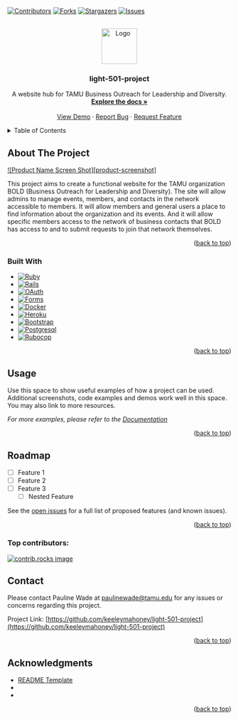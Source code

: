 <!-- Improved compatibility of back to top link: See: https://github.com/othneildrew/Best-README-Template/pull/73 -->
<a id="readme-top"></a>
<!--
*** Thanks for checking out the Best-README-Template. If you have a suggestion
*** that would make this better, please fork the repo and create a pull request
*** or simply open an issue with the tag "enhancement".
*** Don't forget to give the project a star!
*** Thanks again! Now go create something AMAZING! :D
-->



<!-- PROJECT SHIELDS -->
<!--
*** I'm using markdown "reference style" links for readability.
*** Reference links are enclosed in brackets [ ] instead of parentheses ( ).
*** See the bottom of this document for the declaration of the reference variables
*** for contributors-url, forks-url, etc. This is an optional, concise syntax you may use.
*** https://www.markdownguide.org/basic-syntax/#reference-style-links
-->
[![Contributors][contributors-shield]][contributors-url]
[![Forks][forks-shield]][forks-url]
[![Stargazers][stars-shield]][stars-url]
[![Issues][issues-shield]][issues-url]
<!--[![MIT License][license-shield]][license-url]
[![LinkedIn][linkedin-shield]][linkedin-url] -->



<!-- PROJECT LOGO -->
<br />
<div align="center">
  <a href="https://github.com/keeleymahoney/light-501-project">
    <img src="images/BOLD_Logo.png" alt="Logo" width="80" height="80">
  </a>

<h3 align="center">light-501-project</h3>

  <p align="center">
    A website hub for TAMU Business Outreach for Leadership and Diversity.
    <br />
    <a href="https://github.com/keeleymahoney/light-501-project"><strong>Explore the docs »</strong></a>
    <br />
    <br />
    <a href="https://github.com/keeleymahoney/light-501-project">View Demo</a>
    ·
    <a href="https://github.com/keeleymahoney/light-501-project/issues/new?labels=bug&template=bug-report---.md">Report Bug</a>
    ·
    <a href="https://github.com/keeleymahoney/light-501-project/issues/new?labels=enhancement&template=feature-request---.md">Request Feature</a>
  </p>
</div>



<!-- TABLE OF CONTENTS -->
<details>
  <summary>Table of Contents</summary>
  <ol>
    <li>
      <a href="#about-the-project">About The Project</a>
      <ul>
        <li><a href="#built-with">Built With</a></li>
      </ul>
    </li>
    <li>
      <a href="#getting-started">Getting Started</a>
      <ul>
        <li><a href="#prerequisites">Prerequisites</a></li>
        <li><a href="#installation">Installation</a></li>
      </ul>
    </li>
    <li><a href="#usage">Usage</a></li>
    <li><a href="#roadmap">Roadmap</a></li>
    <li><a href="#contributing">Contributing</a></li>
    <li><a href="#license">License</a></li>
    <li><a href="#contact">Contact</a></li>
    <li><a href="#acknowledgments">Acknowledgments</a></li>
  </ol>
</details>



<!-- ABOUT THE PROJECT -->
## About The Project

[![Product Name Screen Shot][product-screenshot]](https://example.com)

This project aims to create a functional website for the TAMU organization BOLD (Business Outreach for Leadership and Diversity). The site will allow admins to manage events, members, and contacts in the network accessible to members. It will allow members and general users a place to find information about the organization and its events. And it will allow specific members access to the network of business contacts that BOLD has access to and to submit requests to join that network themselves. 

<p align="right">(<a href="#readme-top">back to top</a>)</p>



### Built With

* [![Ruby][Ruby.com]][Ruby-url]
* [![Rails][Rails.org]][Rails-url]
* [![OAuth][OAuth.com]][OAuth-url]
* [![Forms][Forms.com]][Forms-url]
* [![Docker][Docker.com]][Docker-url]
* [![Heroku][Heroku.com]][Heroku-url]
* [![Bootstrap][Bootstrap.com]][Bootstrap-url]
* [![Postgresql][Postgresql.org]][Postgresql-url]
* [![Rubocop][Rubocop.org]][Rubocop-url]

<p align="right">(<a href="#readme-top">back to top</a>)</p>



<!-- GETTING STARTED -->
<!--
## Getting Started

This is an example of how you may give instructions on setting up your project locally.
To get a local copy up and running follow these simple example steps.

### Prerequisites

This is an example of how to list things you need to use the software and how to install them.
* npm
  ```sh
  npm install npm@latest -g
  ```

### Installation

1. Get a free API Key at [https://example.com](https://example.com)
2. Clone the repo
   ```sh
   git clone https://github.com/keeleymahoney/light-501-project.git
   ```
3. Install NPM packages
   ```sh
   npm install
   ```
4. Enter your API in `config.js`
   ```js
   const API_KEY = 'ENTER YOUR API';
   ```
5. Change git remote url to avoid accidental pushes to base project
   ```sh
   git remote set-url origin keeleymahoney/light-501-project
   git remote -v # confirm the changes
   ```

<p align="right">(<a href="#readme-top">back to top</a>)</p>

-->

<!-- USAGE EXAMPLES -->
## Usage

Use this space to show useful examples of how a project can be used. Additional screenshots, code examples and demos work well in this space. You may also link to more resources.

_For more examples, please refer to the [Documentation](https://example.com)_

<p align="right">(<a href="#readme-top">back to top</a>)</p>



<!-- ROADMAP -->
## Roadmap

- [ ] Feature 1
- [ ] Feature 2
- [ ] Feature 3
    - [ ] Nested Feature

See the [open issues](https://github.com/keeleymahoney/light-501-project/issues) for a full list of proposed features (and known issues).

<p align="right">(<a href="#readme-top">back to top</a>)</p>



<!-- CONTRIBUTING -->

<!--

## Contributing

Contributions are what make the open source community such an amazing place to learn, inspire, and create. Any contributions you make are **greatly appreciated**.

If you have a suggestion that would make this better, please fork the repo and create a pull request. You can also simply open an issue with the tag "enhancement".
Don't forget to give the project a star! Thanks again!

1. Fork the Project
2. Create your Feature Branch (`git checkout -b feature/AmazingFeature`)
3. Commit your Changes (`git commit -m 'Add some AmazingFeature'`)
4. Push to the Branch (`git push origin feature/AmazingFeature`)
5. Open a Pull Request

<p align="right">(<a href="#readme-top">back to top</a>)</p>

-->

### Top contributors:

<a href="https://github.com/keeleymahoney/light-501-project/graphs/contributors">
  <img src="https://contrib.rocks/image?repo=keeleymahoney/light-501-project" alt="contrib.rocks image" />
</a>



<!-- LICENSE -->

<!--

## License

Distributed under the MIT License. See `LICENSE.txt` for more information.

<p align="right">(<a href="#readme-top">back to top</a>)</p>

-->

<!-- CONTACT -->
## Contact

Please contact Pauline Wade at paulinewade@tamu.edu for any issues or concerns regarding this project. 

Project Link: [https://github.com/keeleymahoney/light-501-project](https://github.com/keeleymahoney/light-501-project)

<p align="right">(<a href="#readme-top">back to top</a>)</p>



<!-- ACKNOWLEDGMENTS -->
## Acknowledgments

* [README Template](https://github.com/othneildrew/Best-README-Template)
* []()
* []()

<p align="right">(<a href="#readme-top">back to top</a>)</p>



<!-- MARKDOWN LINKS & IMAGES -->
<!-- https://www.markdownguide.org/basic-syntax/#reference-style-links -->
[contributors-shield]: https://img.shields.io/github/contributors/keeleymahoney/light-501-project.svg?style=for-the-badge
[contributors-url]: https://github.com/keeleymahoney/light-501-project/graphs/contributors
[forks-shield]: https://img.shields.io/github/forks/keeleymahoney/light-501-project.svg?style=for-the-badge
[forks-url]: https://github.com/keeleymahoney/light-501-project/network/members
[stars-shield]: https://img.shields.io/github/stars/keeleymahoney/light-501-project.svg?style=for-the-badge
[stars-url]: https://github.com/keeleymahoney/light-501-project/stargazers
[issues-shield]: https://img.shields.io/github/issues/keeleymahoney/light-501-project.svg?style=for-the-badge
[issues-url]: https://github.com/keeleymahoney/light-501-project/issues
[license-shield]: https://img.shields.io/github/license/keeleymahoney/light-501-project.svg?style=for-the-badge
[license-url]: https://github.com/keeleymahoney/light-501-project/blob/master/LICENSE.txt
[Bootstrap.com]: https://img.shields.io/badge/Bootstrap-563D7C?style=for-the-badge&logo=bootstrap&logoColor=white
[Bootstrap-url]: https://getbootstrap.com
[Rails-url]: https://rubyonrails.org/
[Rails.org]: https://img.shields.io/badge/Rails-D30001?style=for-the-badge&logo=rubyonrails&logoColor=white
[Ruby-url]: https://www.ruby-lang.org/en/
[Ruby.com]: https://img.shields.io/badge/Ruby-CC342D?style=for-the-badge&logo=ruby&logoColor=white
[OAuth-url]: https://developers.google.com/identity/protocols/oauth2
[OAuth.com]: https://img.shields.io/badge/Google-OAuth-4285F4?style=for-the-badge&logo=googleauthenticator&logoColor=white
[Forms-url]: https://developers.google.com/forms/api/reference/rest
[Forms.com]: https://img.shields.io/badge/Google-Forms-7248B9?style=for-the-badge&logo=googleforms&logoColor=white
[Docker-url]: https://www.docker.com/
[Docker.com]: https://img.shields.io/badge/Docker-2496ED?style=for-the-badge&logo=docker&logoColor=white
[Heroku-url]: https://www.heroku.com/platform
[Heroku.com]: https://img.shields.io/badge/Heroku-430098?style=for-the-badge&logo=heroku&logoColor=white
[Postgresql-url]: https://www.postgresql.org/
[Postgresql.org]: https://img.shields.io/badge/PostgreSQL-4169E1?style=for-the-badge&logo=postgresql&logoColor=white
[Rubocop-url]: https://rubocop.org/
[Rubocop.org]: https://img.shields.io/badge/RuboCop-000000?style=for-the-badge&logo=rubocop&logoColor=white
